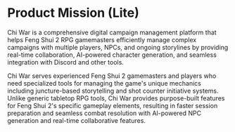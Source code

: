 # Product Mission (Lite)

Chi War is a comprehensive digital campaign management platform that helps Feng Shui 2 RPG gamemasters efficiently manage complex campaigns with multiple players, NPCs, and ongoing storylines by providing real-time collaboration, AI-powered character generation, and seamless integration with Discord and other tools.

Chi War serves experienced Feng Shui 2 gamemasters and players who need specialized tools for managing the game's unique mechanics including juncture-based storytelling and shot counter initiative systems. Unlike generic tabletop RPG tools, Chi War provides purpose-built features for Feng Shui 2's specific gameplay elements, resulting in faster session preparation and seamless combat resolution with AI-powered NPC generation and real-time collaborative features.